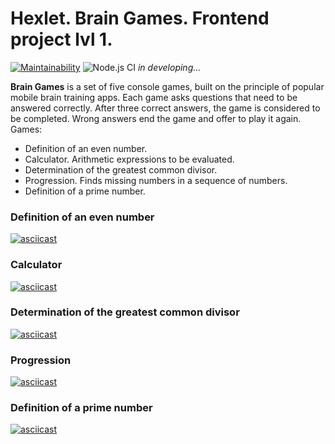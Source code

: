 # Hexlet. Brain Games. Frontend project lvl 1.

[![Maintainability](https://api.codeclimate.com/v1/badges/6a4cf06c6c81656eb9bd/maintainability)](https://codeclimate.com/github/nunsez/frontend-project-lvl1/maintainability)
![Node.js CI](https://github.com/nunsez/frontend-project-lvl1/workflows/Node.js%20CI/badge.svg)
_in developing..._

**Brain Games** is a set of five console games, built on the principle of popular mobile brain training apps. Each game asks questions that need to be answered correctly. After three correct answers, the game is considered to be completed. Wrong answers end the game and offer to play it again. Games:

- Definition of an even number.
- Calculator. Arithmetic expressions to be evaluated.
- Determination of the greatest common divisor.
- Progression. Finds missing numbers in a sequence of numbers.
- Definition of a prime number.

### Definition of an even number
[![asciicast](https://asciinema.org/a/cyY0XNUGdDxhVmDy0ukR5BREW.svg)](https://asciinema.org/a/cyY0XNUGdDxhVmDy0ukR5BREW)

### Calculator
[![asciicast](https://asciinema.org/a/PfNkk2FcPboL4wNbrUwZxqlZY.svg)](https://asciinema.org/a/PfNkk2FcPboL4wNbrUwZxqlZY)

### Determination of the greatest common divisor
[![asciicast](https://asciinema.org/a/MEksY9NsBroHteUXtyqvkmJe6.svg)](https://asciinema.org/a/MEksY9NsBroHteUXtyqvkmJe6)

### Progression
[![asciicast](https://asciinema.org/a/qofIL1la1u63OE10CgSolXNo9.svg)](https://asciinema.org/a/qofIL1la1u63OE10CgSolXNo9)

### Definition of a prime number
[![asciicast](https://asciinema.org/a/0pPZtp5C6SpKPagdvPOULZD96.svg)](https://asciinema.org/a/0pPZtp5C6SpKPagdvPOULZD96)
